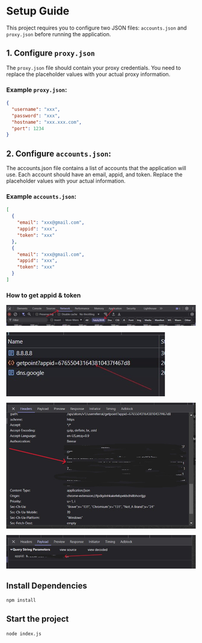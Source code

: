 # Setup Guide

This project requires you to configure two JSON files: `accounts.json` and `proxy.json` before running the application.

## 1. Configure `proxy.json`

The `proxy.json` file should contain your proxy credentials. You need to replace the placeholder values with your actual proxy information.

### Example `proxy.json`:

```json
{
  "username": "xxx",
  "password": "xxx",
  "hostname": "xxx.xxx.com",
  "port": 1234
}
```

## 2. Configure `accounts.json`:

The accounts.json file contains a list of accounts that the application will use. Each account should have an email, appid, and token. Replace the placeholder values with your actual information.

### Example `accounts.json`:

```json
[
  {
    "email": "xxx@gmail.com",
    "appid": "xxx",
    "token": "xxx"
  },
  {
    "email": "xxx@gmail.com",
    "appid": "xxx",
    "token": "xxx"
  }
]
```

### How to get appid & token

![Network Tab](assets/Image_1.jpg)

![Pick API](assets/Image_2.jpg)

![Copy Bearer Token](assets/Image_3.jpg)

![Copy appid](assets/Image_4.jpg)

## Install Dependencies

```bash
npm install
```

## Start the project

```bash
node index.js
```
